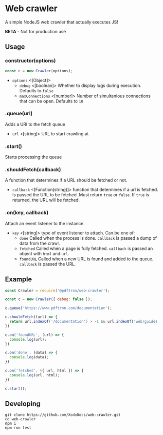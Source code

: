 # Web crawler

A simple NodeJS web crawler that actually executes JS!

**BETA** - Not for production use

## Usage

### constructor(options)

```js
const c = new Crawler(options);
```

- `options` <[Object]>
  - `debug` <[boolean]> Whether to display logs during execution. Defaults to `false`
  - `maxConnections` <[number]> Number of simultanious connections that can be open. Defaults to `10`

### .queue(url)
Adds a URl to the fetch queue

- `url` <[string]> URL to start crawling at

### .start()
Starts processing the queue

### .shouldFetch(callback)
A function that determines if a URL should be fetched or not.
- `callback` <[Function(string)]> function that determines if a url is fetched. Is passed the URL to be fetched. Must return `true` or `false`. If `true` is returned, the URL will be fetched.

### .on(key, callback)
Attach an event listener to the instance. 

- `key` <[string]> type of event listener to attach. Can be one of:
  - `done` Called when the process is done. `callback` is passed a dump of data from the crawl.
  - `fetched` Called when a page is fully fetched. `callback` is passed an object with `html` and `url`.
  - `foundURL` Called when a new URL is found and added to the queue. `callback` is passed the URL.


## Example

```js
const Crawler = require('@pdftron/web-crawler');

const c = new Crawler({ debug: false });

c.queue('https://www.pdftron.com/documentation');

c.shouldFetch((url) => {
  return url.indexOf('/documentation') > -1 && url.indexOf('web/guides') > -1;
})

c.on('foundURL', (url) => {
  console.log(url);
})

c.on('done', (data) => {
  console.log(data);
})

c.on('fetched', ({ url, html }) => {
  console.log(url, html);
})

c.start();
```

## Developing

```
git clone https://github.com/XodoDocs/web-crawler.git
cd web-crawler
npm i
npm run test 
```
